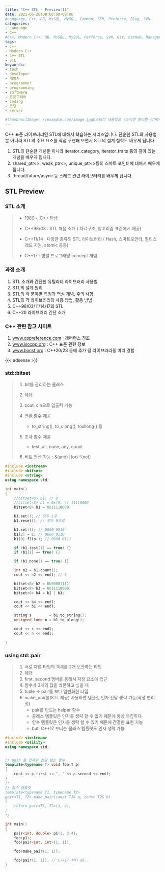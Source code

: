 ```yaml
---
title: "C++ STL - Preview[1]"
date: 2021-06-26T08:00:00+09:00
#Language, C++, DB, MsSQL, MySQL, Common, SCM, Perforce, Blog, SVN
categories:
- Language
- C++
#C++, Modern C++, DB, MsSQL, MySQL, Perforce, SVN, Git, GitHub, Management, Blog, Hugo, Architecture
tags:
- C++
- Modern C++
- C++ STL
- STL
keywords:
- tech
- developer
- 개발자
- programmer
- programming
- software
- 프로그래머
- coding
- 코딩
- server

#thumbnailImage: //example.com/image.jpgC스터디 내용작성 ㅇS이번 항이번 이버C++ 
---
```


C++ 표준 라이브러리인 STL에 대해서 학습하는 시리즈입니다. 단순한 STL의 사용법 뿐 아니라 STL의 주요 요소를 직접 구현해 보면서 STL의 설계 철학도 배우게 됩니다. 

1. STL의 단순한 개념뿐 아니라 iterator_category, iterator_traits 등의 깊이 있는 개념을 배우게 됩니다.
2. shared_ptr<>, weak_ptr<>, unique_ptr<>등의 스마트 포인터에 대해서 배우게 됩니다.
3. thread/future/async 등 스레드 관련 라이브러리를 배우게 됩니다.

<!--more-->

  

## STL Preview

### STL 소개

> - 1980~, C++ 탄생
>
> - C++98/03 : STL 처음 소개 ( 자료구조, 알고리즘 표준에서 제공)
> - C++11/14 : 다양한 종류의 STL 라이브러리 ( Hash, 스마트포인터, 멀티스레드 지원, atomic 등등)
> - C++17 : 병렬 프로그래밍 concept 개념

  

### 과정 소개

1. STL 소개와 간단한 유틸리티 라이브러리 사용법
2. STL의 설계 원리
3. STL의 각 분야별 특징과 핵심 개념, 주의 사항
4. STL의 각 라이브러리의 사용 방법, 활용 방법
5. C++98/03/11/14/17의 STL
6. C++20 라이브러리 간단 소개

  

### C++ 관련 참고 사이트

1. www.cppreference.com : 레퍼런스 참조
2. www.isocpp.org : C++ 표준 관련 정보
3. www.boost.org : C++20/23 등에 추가 될 라이브러리를 미리 경험

{{< adsense >}}

### std::bitset

> 1. bit를 관리하는 클래스
>
> 2. <bitset> 헤더
> 3. cout, cin으로 입출력 가능
> 4. 변환 함수 제공
>    - to_string(), to_ulong(), toullong() 등
> 5. 조사 함수 제공
>    - test, all, none, any, count
> 6. 비트 연산 가능 : &(and) |(or) ^(not)

```cpp
#include <iostream>
#include <bitset>
#include <string>
using namespace std;

int main()
{
	//bitset<8> b1; // 0
	//bitset<8> b1 = 0xf0; // 11110000
	bitset<8> b1 = 0b11110000;

	b1.set(); // 모두 1로
	b1.reset(); // 모두 0으로

	b1.set(1); // 0000 0010
	b1[2] = 1; // 0000 0110
	b1[0].flip(); // 0000 0111

	if (b1.test(1) == true) {}
	if (b1[1] == true) {}

	if (b1.none() == true) {}

	int n2 = b1.count(); 
	cout << n2 << endl; // 3

	bitset<8> b2 = 0b00001111;
	bitset<8> b3 = 0b11110000;
	bitset<8> b4 = b2 | b3;

	cout << b4 << endl;
	cout << b1 << endl;

	string s		= b1.to_string();
	unsigned long n = b1.to_ulong();

	cout << s << endl;
	cout << n << endl;
	
}
```

  

### using std::pair

> 1. 서로 다른 타입의 객체를 2개 보관하는 타입
> 2. <utility> 헤더
> 3. first, second 멤버를 통해서 저장 요소에 접근
> 4. 함수가 2개의 값을 리턴하고 싶을 때
> 5. tuple -> pair를 보다 일반화한 타입
> 6. make_pair를(STL 제공) 사용하면 템플릿 인자 전달 생략 가능(작성 편리성)
>    - pair를 만드는 helper 함수
>    - 클래스 템플릿은 인자를 생략 할 수 없기 때문에 항상 복잡하다
>    - 함수 템플릿은 인자를 생략 할 수 있기 때문에 간결한 표현 가능
>    - but, C++17 부터는 클래스 템플릿도 인자 생략 가능

```cpp
#include <iostream>
#include <utility>
using namespace std;


// pair 를 인자로 전달 받는 함수.
template<typename T> void foo(T p)
{
	cout << p.first << ", " << p.second << endl;
}
/*
// 함수 템플릿
template<typename T1, typename T2>
pair<T1, T2> make_pair(const T1& a, const T2& b)
{
	return pair<T1, T2>(a, b);
}
*/

int main()
{
	pair<int, double> p1(1, 3.4);
	foo(p1);
	foo(pair<int, int>(1, 1));

	foo(make_pair(1, 1));

	foo(pair(1, 1)); // C++17 부터 ok..
}
```

